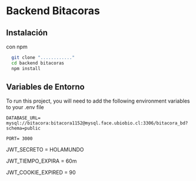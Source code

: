 
# Backend Bitacoras

## Instalación

  con npm

```bash
  git clone "............"
  cd backend bitacoras
  npm install
```
    
## Variables de Entorno

To run this project, you will need to add the following environment variables to your .env file

`DATABASE_URL= mysql://bitacora:bitacora1152@mysql.face.ubiobio.cl:3306/bitacora_bd?schema=public`  

`PORT= 3000`

JWT_SECRETO = HOLAMUNDO

JWT_TIEMPO_EXPIRA = 60m

JWT_COOKIE_EXPIRED = 90

